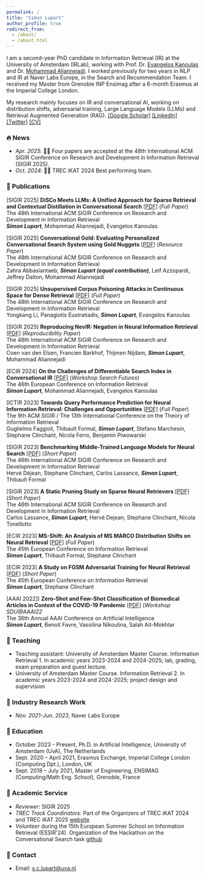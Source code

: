 ```yaml
---
permalink: /
title: "Simon Lupart"
author_profile: true
redirect_from: 
  - /about/
  - /about.html
---
```


I am a second-year PhD candidate in Information Retrieval (IR) at the University of Amsterdam (IRLab), working with Prof. Dr. [Evangelos Kanoulas](https://staff.fnwi.uva.nl/e.kanoulas/) and Dr. [Mohammad Aliannejadi](https://aliannejadi.com/). I worked previously for two years in NLP and IR at Naver Labs Europe, in the Search and Recommendation Team. I received my Master from Grenoble INP Ensimag after a 6-month Erasmus at the Imperial College London.

My research mainly focuses on IR and conversational AI, working on distribution shifts, adversarial training, Large Language Models (LLMs) and Retrieval Augmented Generation (RAG). [[Google Scholar]](https://scholar.google.com/citations?user=gJQMnv8AAAAJ&hl=en) [[LinkedIn]](https://www.linkedin.com/in/simon_lupart/) [[Twitter]](https://twitter.com/simon-lupart) [[CV]](https://SimonLupart.github.io/files/CV_Simon_Lupart.pdf)

### 🔥 News
* _Apr. 2025_: 🎉🎉 Four papers are accepted at the 48th International ACM SIGIR Conference on Research and Development in Information Retrieval (SIGIR 2025).
* _Oct. 2024_: 🎉🎉 TREC iKAT 2024 Best performing team.

### 📝 Publications
[SIGIR 2025] **DiSCo Meets LLMs: A Unified Approach for Sparse Retrieval and Contextual Distillation in Conversational Search** [[PDF]](https://arxiv.org/abs/2410.14609) (_Full Paper_) \
The 48th International ACM SIGIR Conference on Research and Development in Information Retrieval \
**_Simon Lupart_**, Mohammad Aliannejadi, Evangelos Kanoulas

[SIGIR 2025] **Conversational Gold: Evaluating Personalized Conversational Search System using Gold Nuggets** [[PDF]](https://arxiv.org/abs/2503.09902) (_Resource Paper_) \
The 48th International ACM SIGIR Conference on Research and Development in Information Retrieval \
Zahra Abbasiantaeb, **_Simon Lupart (equal contribution)_**, Leif Azzopardi, Jeffrey Dalton, Mohammad Aliannejadi

[SIGIR 2025] **Unsupervised Corpus Poisoning Attacks in Continuous Space for Dense Retrieval** [[PDF]](https://arxiv.org/abs/2504.17884) (_Full Paper_) \
The 48th International ACM SIGIR Conference on Research and Development in Information Retrieval \
Yongkang Li, Panagiotis Eustratiadis, **_Simon Lupart_**, Evangelos Kanoulas

[SIGIR 2025] **Reproducing NevIR: Negation in Neural Information Retrieval** [[PDF]](https://arxiv.org/abs/2502.13506) (_Reproducibility Paper_) \
The 48th International ACM SIGIR Conference on Research and Development in Information Retrieval \
Coen van den Elsen, Francien Barkhof, Thijmen Nijdam, **_Simon Lupart_**, Mohammad Aliannejadi

[ECIR 2024] **On the Challenges of Differentiable Search Index in Conversational IR** [[PDF]](https://dl.acm.org/doi/pdf/10.1145/3687273.3687288) (_Workshop Search Futures_) \
The 46th European Conference on Information Retrieval \
**_Simon Lupart_**, Mohammad Aliannejadi, Evangelos Kanoulas

[ICTIR 2023] **Towards Query Performance Prediction for Neural Information Retrieval: Challenges and Opportunities** [[PDF]](https://dl.acm.org/doi/pdf/10.1145/3578337.3605142) (_Full Paper_) \
The 9th ACM SIGIR / The 13th International Conference on the Theory of Information Retrieval \
Guglielmo Faggioli, Thibault Formal, **_Simon Lupart_**, Stefano Marchesin, Stephane Clinchant, Nicola Ferro, Benjamin Piwowarski

[SIGIR 2023] **Benchmarking Middle-Trained Language Models for Neural Search** [[PDF]](https://dl.acm.org/doi/pdf/10.1145/3539618.3591956) (_Short Paper_) \
The 46th International ACM SIGIR Conference on Research and Development in Information Retrieval \
Hervé Déjean, Stephane Clinchant, Carlos Lassance, **_Simon Lupart_**, Thibault Formal

[SIGIR 2023] **A Static Pruning Study on Sparse Neural Retrievers** [[PDF]](https://dl.acm.org/doi/pdf/10.1145/3539618.3591941) (_Short Paper_) \
The 46th International ACM SIGIR Conference on Research and Development in Information Retrieval \
Carlos Lassance, **_Simon Lupart_**, Hervé Dejean, Stephane Clinchant, Nicola Tonellotto

[ECIR 2023] **MS-Shift: An Analysis of MS MARCO Distribution Shifts on Neural Retrieval** [[PDF]](https://arxiv.org/pdf/2205.02870) (_Full Paper_) \
The 45th European Conference on Information Retrieval \
**_Simon Lupart_**, Thibault Formal, Stephane Clinchant

[ECIR 2023] **A Study on FGSM Adversarial Training for Neural Retrieval** [[PDF]](https://arxiv.org/pdf/2301.10576) (_Short Paper_) \
The 45th European Conference on Information Retrieval \
**_Simon Lupart_**, Stephane Clinchant

[AAAI 2022]) **Zero-Shot and Few-Shot Classification of Biomedical Articles in Context of the COVID-19 Pandemic** [[PDF]](https://arxiv.org/pdf/2201.03017) (_Workshop SDU@AAAI22_ \
The 36th Annual AAAI Conference on Artificial Intelligence \
**_Simon Lupart_**, Benoit Favre, Vassilina Nikoulina, Salah Ait-Mokhtar

### 📖 Teaching
* Teaching assistant: University of Amsterdam Master Course. Information Retrieval 1. In academic years 2023-2024 and 2024-2025; lab, grading, exam preparation and guest lecture.
* University of Amsterdam Master Course. Information Retrieval 2. In academic years 2023-2024 and 2024-2025; project design and supervision

### 📖 Industry Research Work
* *Nov. 2021-Jun. 2023*, Naver Labs Europe

### 📖 Education
* October 2023 - Present, Ph.D. in Artificial Intelligence, University of Amsterdam (UvA), The Netherlands   
* Sept. 2020 – April 2021, Erasmus Exchange, Imperial College London (Computing Dpt.), London, UK
* Sept. 2018 – July 2021, Master of Engineering, ENSIMAG (Computing/Math Eng. School), Grenoble, France   

### 📖 Academic Service
- *Reviewer*: SIGIR 2025
- *TREC Track Coordinators*: Part of the Organizers of TREC iKAT 2024 and TREC iKAT 2025 [website](https://www.trecikat.com/)
- *Volunteer* during the 15th European Summer School on Information Retrieval (ESSIR'24). Organization of the Hackathon on the Conversational Search task [github](https://github.com/SimonLupart/essir24-convsearch/tree/main)

### 📝 Contact
* Email: s.c.lupart@uva.nl

<script type='text/javascript' id='clustrmaps' src='//cdn.clustrmaps.com/map_v2.js?cl=ffffff&w=350&t=tt&d=U7sDAtZ-Gc9txp9FXtR_9aTt3s0QsAcWShXKgsGv4MY'></script>
